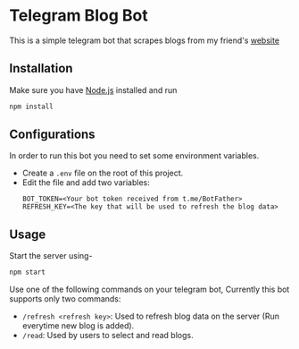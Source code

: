 # Telegram Blog Bot

This is a simple telegram bot that scrapes blogs from my friend's [website](https://growtholic.in/blog/)

## Installation

Make sure you have [Node.js](https://nodejs.org/) installed and run

```bash
npm install
```

## Configurations

In order to run this bot you need to set some environment variables.

* Create a `.env` file on the root of this project.
* Edit the file and add two variables: 
    ```
    BOT_TOKEN=<Your bot token received from t.me/BotFather>
    REFRESH_KEY=<The key that will be used to refresh the blog data>
    ```

## Usage

Start the server using- 

```bash
npm start
```

Use one of the following commands on your telegram bot,
Currently this bot supports only two commands: 

* `/refresh <refresh key>`: Used to refresh blog data on the server (Run everytime new blog is added).
* `/read`: Used by users to select and read blogs.